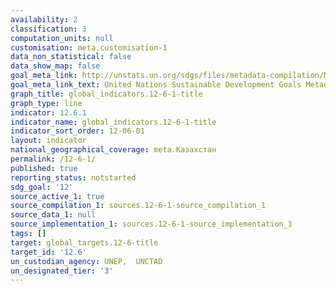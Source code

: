 ```yaml
---
availability: 2
classification: 3
computation_units: null
customisation: meta.customisation-1
data_non_statistical: false
data_show_map: false
goal_meta_link: http://unstats.un.org/sdgs/files/metadata-compilation/Metadata-Goal-12.pdf
goal_meta_link_text: United Nations Sustainable Development Goals Metadata (pdf 782kB)
graph_title: global_indicators.12-6-1-title
graph_type: line
indicator: 12.6.1
indicator_name: global_indicators.12-6-1-title
indicator_sort_order: 12-06-01
layout: indicator
national_geographical_coverage: meta.Казахстан
permalink: /12-6-1/
published: true
reporting_status: notstarted
sdg_goal: '12'
source_active_1: true
source_compilation_1: sources.12-6-1-source_compilation_1
source_data_1: null
source_implementation_1: sources.12-6-1-source_implementation_1
tags: []
target: global_targets.12-6-title
target_id: '12.6'
un_custodian_agency: UNEP,  UNCTAD
un_designated_tier: '3'
---
```

